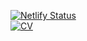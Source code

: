[![Netlify Status](https://api.netlify.com/api/v1/badges/ca4bf514-a216-41a3-a986-806cf0a21180/deploy-status)](https://app.netlify.com/sites/yangjustinc/deploys)  
[![CV](https://github.com/yangjustinc/yangjustinc-blogdown/actions/workflows/cv.yml/badge.svg)](https://github.com/yangjustinc/yangjustinc-blogdown/actions/workflows/cv.yml)
